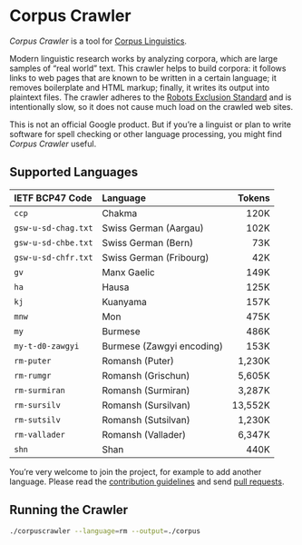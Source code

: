 # Corpus Crawler

_Corpus Crawler_ is a tool for [Corpus
Linguistics](https://en.wikipedia.org/wiki/Corpus_linguistics).

Modern linguistic research works by analyzing corpora, which are large
samples of “real world” text. This crawler helps to build corpora: it
follows links to web pages that are known to be written in a certain
language; it removes boilerplate and HTML markup; finally, it writes
its output into plaintext files.  The crawler adheres to the [Robots
Exclusion
Standard](https://en.wikipedia.org/wiki/Robots_exclusion_standard) and
is intentionally slow, so it does not cause much load on the crawled
web sites.

This is not an official Google product. But if you’re a linguist or
plan to write software for spell checking or other language processing,
you might find _Corpus Crawler_ useful.


## Supported Languages

| IETF BCP47 Code     | Language                     |  Tokens |
| :------------------ | :--------------------------- | ------: |
| `ccp`               | Chakma                       |    120K |
| `gsw-u-sd-chag.txt` | Swiss German (Aargau)        |    102K |
| `gsw-u-sd-chbe.txt` | Swiss German (Bern)          |     73K |
| `gsw-u-sd-chfr.txt` | Swiss German (Fribourg)      |     42K |
| `gv`                | Manx Gaelic                  |    149K |
| `ha`                | Hausa                        |    125K |
| `kj`                | Kuanyama                     |    157K |
| `mnw`               | Mon                          |    475K |
| `my`                | Burmese                      |    486K |
| `my-t-d0-zawgyi`    | Burmese (Zawgyi encoding)    |    153K |
| `rm-puter`          | Romansh (Puter)              |  1,230K |
| `rm-rumgr`          | Romansh (Grischun)           |  5,605K |
| `rm-surmiran`       | Romansh (Surmiran)           |  3,287K |
| `rm-sursilv`        | Romansh (Sursilvan)          | 13,552K |
| `rm-sutsilv`        | Romansh (Sutsilvan)          |  1,230K |
| `rm-vallader`       | Romansh (Vallader)           |  6,347K |
| `shn`               | Shan                         |    440K |


You’re very welcome to join the project, for example to add another language.
Please read the [contribution guidelines](./CONTRIBUTING.md) and send [pull
requests](https://help.github.com/categories/collaborating-with-issues-and-pull-requests/).


## Running the Crawler

```sh
./corpuscrawler --language=rm --output=./corpus
```
